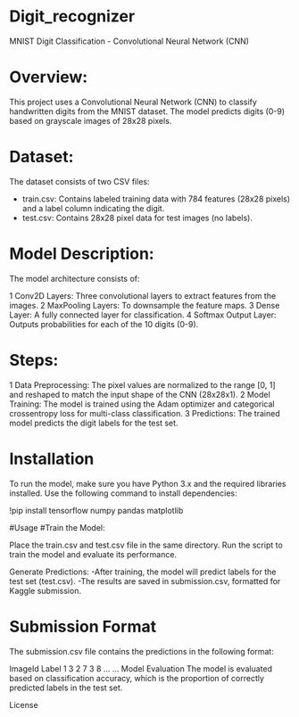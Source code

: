 # Digit_recognizer
MNIST Digit Classification - Convolutional Neural Network (CNN)

# Overview:
This project uses a Convolutional Neural Network (CNN) to classify handwritten digits from the MNIST dataset. The model predicts digits (0-9) based on grayscale images of 28x28 pixels.

# Dataset:
The dataset consists of two CSV files:

- train.csv: Contains labeled training data with 784 features (28x28 pixels) and a label column indicating the digit.
- test.csv: Contains 28x28 pixel data for test images (no labels).
  
# Model Description:
The model architecture consists of:

1 Conv2D Layers: Three convolutional layers to extract features from the images.
2 MaxPooling Layers: To downsample the feature maps.
3 Dense Layer: A fully connected layer for classification.
4 Softmax Output Layer: Outputs probabilities for each of the 10 digits (0-9).

# Steps:
1 Data Preprocessing: The pixel values are normalized to the range [0, 1] and reshaped to match the input shape of the CNN (28x28x1).
2 Model Training: The model is trained using the Adam optimizer and categorical crossentropy loss for multi-class classification.
3 Predictions: The trained model predicts the digit labels for the test set.

# Installation
To run the model, make sure you have Python 3.x and the required libraries installed. Use the following command to install dependencies:

!pip install tensorflow numpy pandas matplotlib

#Usage
#Train the Model:

Place the train.csv and test.csv file in the same directory.
Run the script to train the model and evaluate its performance.

Generate Predictions:
-After training, the model will predict labels for the test set (test.csv).
-The results are saved in submission.csv, formatted for Kaggle submission.

# Submission Format
The submission.csv file contains the predictions in the following format:

ImageId	Label
1	3
2	7
3	8
...	...
Model Evaluation
The model is evaluated based on classification accuracy, which is the proportion of correctly predicted labels in the test set.

License
